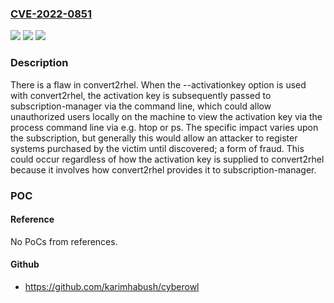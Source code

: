 ### [CVE-2022-0851](https://cve.mitre.org/cgi-bin/cvename.cgi?name=CVE-2022-0851)
![](https://img.shields.io/static/v1?label=Product&message=convert2rhel&color=blue)
![](https://img.shields.io/static/v1?label=Version&message=n%2Fa&color=blue)
![](https://img.shields.io/static/v1?label=Vulnerability&message=CWE-200%20-%20Exposure%20of%20Sensitive%20Information%20to%20an%20Unauthorized%20Actor.&color=brighgreen)

### Description

There is a flaw in convert2rhel. When the --activationkey option is used with convert2rhel, the activation key is subsequently passed to subscription-manager via the command line, which could allow unauthorized users locally on the machine to view the activation key via the process command line via e.g. htop or ps. The specific impact varies upon the subscription, but generally this would allow an attacker to register systems purchased by the victim until discovered; a form of fraud. This could occur regardless of how the activation key is supplied to convert2rhel because it involves how convert2rhel provides it to subscription-manager.

### POC

#### Reference
No PoCs from references.

#### Github
- https://github.com/karimhabush/cyberowl

